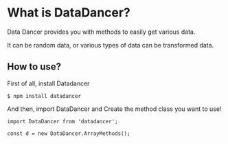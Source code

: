 # What is DataDancer?

Data Dancer provides you with methods to easily get various data.

It can be random data, or various types of data can be transformed data.

## How to use?

First of all, install Datadancer

```
$ npm install datadancer
```

And then, import DataDancer and Create the method class you want to use!

```
import DataDancer from 'datadancer';

const d = new DataDancer.ArrayMethods();

```
